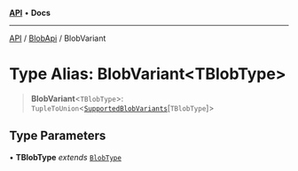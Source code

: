 [**API**](../../../README.md) • **Docs**

***

[API](../../../README.md) / [BlobApi](../README.md) / BlobVariant

# Type Alias: BlobVariant\<TBlobType\>

> **BlobVariant**\<`TBlobType`\>: `TupleToUnion`\<[`SupportedBlobVariants`](../../../-internal-/type-aliases/SupportedBlobVariants.md)\[`TBlobType`\]\>

## Type Parameters

• **TBlobType** *extends* [`BlobType`](../../../-internal-/type-aliases/BlobType.md)
